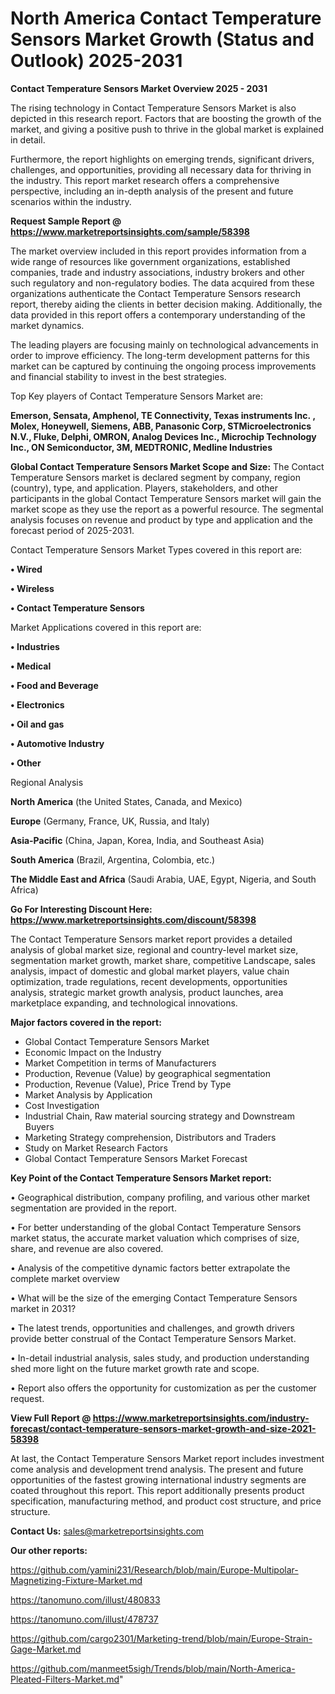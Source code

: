 # North America Contact Temperature Sensors Market Growth (Status and Outlook) 2025-2031

<Strong> Contact Temperature Sensors Market Overview 2025 - 2031</strong>

The rising technology in Contact Temperature Sensors Market is also depicted in this research report. Factors that are boosting the growth of the market, and giving a positive push to thrive in the global market is explained in detail.

Furthermore, the report highlights on emerging trends, significant drivers, challenges, and opportunities, providing all necessary data for thriving in the industry. This report market research offers a comprehensive perspective, including an in-depth analysis of the present and future scenarios within the industry.

<strong>Request Sample Report @ <a href=https://www.marketreportsinsights.com/sample/58398>https://www.marketreportsinsights.com/sample/58398</a></strong>

The market overview included in this report provides information from a wide range of resources like government organizations, established companies, trade and industry associations, industry brokers and other such regulatory and non-regulatory bodies. The data acquired from these organizations authenticate the Contact Temperature Sensors research report, thereby aiding the clients in better decision making. Additionally, the data provided in this report offers a contemporary understanding of the market dynamics.

The leading players are focusing mainly on technological advancements in order to improve efficiency. The long-term development patterns for this market can be captured by continuing the ongoing process improvements and financial stability to invest in the best strategies.

Top Key players of Contact Temperature Sensors Market are:

<strong>Emerson, Sensata, Amphenol, TE Connectivity, Texas instruments Inc. , Molex, Honeywell, Siemens, ABB, Panasonic Corp, STMicroelectronics N.V., Fluke, Delphi, OMRON, Analog Devices Inc., Microchip Technology Inc., ON Semiconductor, 3M, MEDTRONIC, Medline Industries</strong>

<strong><b>Global Contact Temperature Sensors Market Scope and Size:</b></strong>
The Contact Temperature Sensors market is declared segment by company, region (country), type, and application. Players, stakeholders, and other participants in the global Contact Temperature Sensors market will gain the market scope as they use the report as a powerful resource. The segmental analysis focuses on revenue and product by type and application and the forecast period of 2025-2031.

Contact Temperature Sensors Market Types covered in this report are:

<strong>• Wired

• Wireless

• Contact Temperature Sensors</strong>

Market Applications covered in this report are:

<strong>• Industries

• Medical

• Food and Beverage

• Electronics

• Oil and gas

• Automotive Industry

• Other</strong> 

Regional Analysis

<strong>North America</strong> (the United States, Canada, and Mexico)

<strong>Europe</strong> (Germany, France, UK, Russia, and Italy)

<strong>Asia-Pacific</strong> (China, Japan, Korea, India, and Southeast Asia)

<strong>South America</strong> (Brazil, Argentina, Colombia, etc.)

<strong>The Middle East and Africa</strong> (Saudi Arabia, UAE, Egypt, Nigeria, and South Africa)

<strong>Go For Interesting Discount Here: <a href=https://www.marketreportsinsights.com/discount/58398>https://www.marketreportsinsights.com/discount/58398</a></strong>

The Contact Temperature Sensors market report provides a detailed analysis of global market size, regional and country-level market size, segmentation market growth, market share, competitive Landscape, sales analysis, impact of domestic and global market players, value chain optimization, trade regulations, recent developments, opportunities analysis, strategic market growth analysis, product launches, area marketplace expanding, and technological innovations.

<strong><b>Major factors covered in the report:</b></strong>
<ul>
  <li>Global Contact Temperature Sensors Market </li>
  <li>Economic Impact on the Industry</li>
  <li>Market Competition in terms of Manufacturers</li>
  <li>Production, Revenue (Value) by geographical segmentation</li>
  <li>Production, Revenue (Value), Price Trend by Type</li>
  <li>Market Analysis by Application</li>
  <li>Cost Investigation</li>
  <li>Industrial Chain, Raw material sourcing strategy and Downstream Buyers</li>
  <li>Marketing Strategy comprehension, Distributors and Traders</li>
  <li>Study on Market Research Factors</li>
  <li>Global Contact Temperature Sensors Market Forecast</li>
</ul>

<strong><b>Key Point of the Contact Temperature Sensors Market report:</b></strong>

• Geographical distribution, company profiling, and various other market segmentation are provided in the report.

• For better understanding of the global Contact Temperature Sensors market status, the accurate market valuation which comprises of size, share, and revenue are also covered.

• Analysis of the competitive dynamic factors better extrapolate the complete market overview

• What will be the size of the emerging Contact Temperature Sensors market in 2031?

• The latest trends, opportunities and challenges, and growth drivers provide better construal of the Contact Temperature Sensors Market.

• In-detail industrial analysis, sales study, and production understanding shed more light on the future market growth rate and scope.

• Report also offers the opportunity for customization as per the customer request.

<strong><b>View Full Report @ <a href=https://www.marketreportsinsights.com/industry-forecast/contact-temperature-sensors-market-growth-and-size-2021-58398>https://www.marketreportsinsights.com/industry-forecast/contact-temperature-sensors-market-growth-and-size-2021-58398</a></b></strong>


At last, the Contact Temperature Sensors Market report includes investment come analysis and development trend analysis. The present and future opportunities of the fastest growing international industry segments are coated throughout this report. This report additionally presents product specification, manufacturing method, and product cost structure, and price structure.

<strong>Contact Us:</strong>
sales@marketreportsinsights.com

<strong>Our other reports:</strong>

<a href=https://github.com/yamini231/Research/blob/main/Europe-Multipolar-Magnetizing-Fixture-Market.md>https://github.com/yamini231/Research/blob/main/Europe-Multipolar-Magnetizing-Fixture-Market.md</a>

<a href=https://tanomuno.com/illust/480833>https://tanomuno.com/illust/480833</a>

<a href=https://tanomuno.com/illust/478737>https://tanomuno.com/illust/478737</a>

<a href=https://github.com/cargo2301/Marketing-trend/blob/main/Europe-Strain-Gage-Market.md>https://github.com/cargo2301/Marketing-trend/blob/main/Europe-Strain-Gage-Market.md</a>

<a href=https://github.com/manmeet5sigh/Trends/blob/main/North-America-Pleated-Filters-Market.md>https://github.com/manmeet5sigh/Trends/blob/main/North-America-Pleated-Filters-Market.md</a>"
